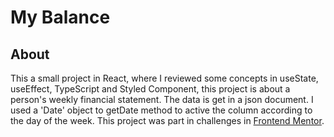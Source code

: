 # My Balance

## About

This a small project in React, where I reviewed some concepts in useState, useEffect, TypeScript and Styled Component, this project is about a person's weekly financial statement.
The data is get in a json document.
I used a 'Date' object to getDate method to active the column according to the day of the week.
This project was part in challenges in <a href = 'https://www.frontendmentor.io/'>Frontend Mentor</a>.
